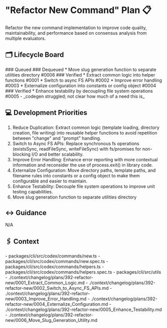 # "Refactor New Command" Plan 📋
<Description>
Refactor the new command implementation to improve code quality, maintainability, and performance based on consensus analysis from multiple evaluators.
</Description>

## 🗂️ Lifecycle Board

<Queued>
### Queued
</Queued>

<Dequeued>
### Dequeued
* Move slug generation function to separate utilities directory #0006
</Dequeued>

<Verified>
### Verified
* Extract common logic into helper functions #0001
* Switch to async FS APIs #0002
* Improve error handling #0003
* Externalize configuration into constants or config object #0004
</Verified>

<Cancelled>
### Verified
* Enhance testability by decoupling file system operations #0005 - _codegen struggled; not clear how much of a need this is_
</Cancelled>

## 💻 Development Priorities

1. Reduce Duplication: Extract common logic (template loading, directory creation, file writing) into reusable helper functions to avoid repetition between "change" and "prompt" handling.
2. Switch to Async FS APIs: Replace synchronous fs operations (existsSync, readFileSync, writeFileSync) with fs/promises for non-blocking I/O and better scalability.
3. Improve Error Handling: Enhance error reporting with more contextual information and reconsider the use of process.exit() in library code.
4. Externalize Configuration: Move directory paths, template paths, and filename rules into constants or a config object to make them configurable and easier to maintain.
5. Enhance Testability: Decouple file system operations to improve unit testing capabilities.
6. Move slug generation function to separate utilities directory

## ↔️ Guidance

N/A

## 🖇️ Context

<Sources>
  <Files>
    - packages/cli/src/codex/commands/new.ts
    - packages/cli/src/codex/commands/new.spec.ts
    - packages/cli/src/codex/commands/helpers.ts
    - packages/cli/src/codex/commands/helpers.spec.ts
  </Files>
  <Directories>
    - packages/cli/src/utils
  </Directories>
</Sources>
<Changes>
- ./context/changelog/plans/392-refactor-new/0001_Extract_Common_Logic.md
- ./context/changelog/plans/392-refactor-new/0002_Switch_to_Async_FS_APIs.md
- ./context/changelog/plans/392-refactor-new/0003_Improve_Error_Handling.md
- ./context/changelog/plans/392-refactor-new/0004_Externalize_Configuration.md
- ./context/changelog/plans/392-refactor-new/0005_Enhance_Testability.md
- ./context/changelog/plans/392-refactor-new/0006_Move_Slug_Generation_Utility.md
</Changes>

